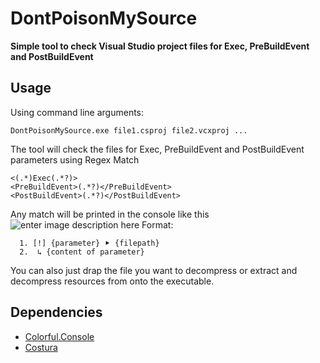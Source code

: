 # DontPoisonMySource
**Simple tool to check Visual Studio project files for Exec, PreBuildEvent and PostBuildEvent**

## Usage
Using command line arguments:

    DontPoisonMySource.exe file1.csproj file2.vcxproj ...
The tool will check the files for Exec, PreBuildEvent and PostBuildEvent parameters using Regex Match

    <(.*)Exec(.*?)>
    <PreBuildEvent>(.*?)</PreBuildEvent>
    <PostBuildEvent>(.*?)</PostBuildEvent>
   Any match will be printed in the console like this
   ![enter image description here](https://i.imgur.com/D6rg9Pg.png)
   Format: 

      1. [!] {parameter} ⯈ {filepath}
      2.  ↳ {content of parameter}

You can also just drap the file you want to decompress or extract and decompress resources from onto the executable.

## Dependencies
- [Colorful.Console](https://github.com/tomakita/Colorful.Console)
- [Costura](https://github.com/Fody/Costura)
